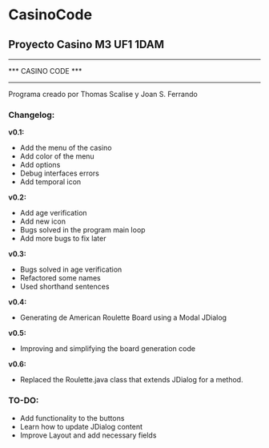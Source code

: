 # CasinoCode
## Proyecto Casino M3 UF1 1DAM


***************************
***	CASINO CODE	***
***************************

Programa creado por Thomas Scalise y Joan S. Ferrando

### Changelog:

**v0.1:**
- Add the menu of the casino
- Add color of the menu
- Add options
- Debug interfaces errors
- Add temporal icon

**v0.2:**
- Add age verification
- Add new icon
- Bugs solved in the program main loop
- Add more bugs to fix later

**v0.3:**
- Bugs solved in age verification
- Refactored some names
- Used shorthand sentences

**v0.4:**
- Generating de American Roulette Board using a Modal JDialog

**v0.5:**
- Improving and simplifying the board generation code  

**v0.6:**
- Replaced the Roulette.java class that extends JDialog for a method.

### TO-DO:
- Add functionality to the buttons
- Learn how to update JDialog content
- Improve Layout and add necessary fields
